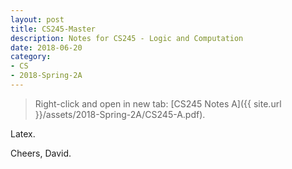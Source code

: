 ```yaml
---
layout: post
title: CS245-Master
description: Notes for CS245 - Logic and Computation
date: 2018-06-20
category:
- CS
- 2018-Spring-2A
---
```


> Right-click and open in new tab: [CS245 Notes A]({{ site.url }}/assets/2018-Spring-2A/CS245-A.pdf).

Latex.



Cheers, David.

